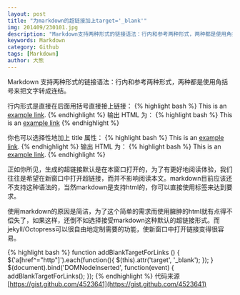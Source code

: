 ```yaml
---
layout: post
title: "为markdown的超链接加上target='_blank'"
img: 201409/230101.jpg
description: "Markdown支持两种形式的链接语法：行内和参考两种形式，两种都是使用角括号来把文字转成连结。而不管是使用哪种形式，生成的超链接默认是在本窗口打开的。Markdown语法目前还不支持生成“_blank”属性。是不是就没有办法了呢？"
keywords: Markdown
category: Github
tags: [Markdown]
author: 大熊
---
```


Markdown 支持两种形式的链接语法：行内和参考两种形式，两种都是使用角括号来把文字转成连结。

行内形式是直接在后面用括号直接接上链接： 
{% highlight bash %}
This is an [example link](http://example.com/). 
{% endhighlight %}
输出 HTML 为： 
{% highlight bash %}
This is an <a href="http://example.com/">example link</a>
{% endhighlight %}

你也可以选择性地加上 title 属性： 
{% highlight bash %}
This is an [example link](http://example.com/ "With a Title").
{% endhighlight %}
输出 HTML 为： 
{% highlight bash %}
This is an <a href="http://example.com/" title="With a Title">example link</a>.
{% endhighlight %}

正如你所见，生成的超链接默认是在本窗口打开的，为了有更好地阅读体验，我们往往是希望在新窗口中打开超链接，而并不影响阅读本文。markdown目前应该还不支持这种语法的，当然markdown是支持html的，你可以直接使用<code><a></a></code>标签来达到要求。

使用markdown的原因是简洁，为了这个简单的需求而使用臃肿的html就有点得不偿失了，如果这样，还倒不如选择接受markdown这种默认的超链接形式。而jekyll/Octopress可以很自由地定制需要的功能，使新窗口中打开链接变得很容易。

{% highlight bash %}
function addBlankTargetForLinks () {
  $('a[href^="http"]').each(function(){
      $(this).attr('target', '_blank');
  });
}
$(document).bind('DOMNodeInserted', function(event) {
  addBlankTargetForLinks();
});
{% endhighlight %}
代码来源 [https://gist.github.com/4523641](https://gist.github.com/4523641)
